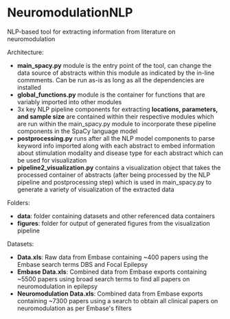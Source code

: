 # NeuromodulationNLP

NLP-based tool for extracting information from literature on neuromodulation

Architecture: 
- **main_spacy.py** module is the entry point of the tool, can change the data source of abstracts within this module as indicated by the in-line commments. Can be run as-is as long as all the dependencies are installed
- **global_functions.py** module is the container for functions that are variably imported into other modules 
- 3x key NLP pipeline components for extracting **locations, parameters, and sample size** are contained within their respective modules which are run within the main_spacy.py module to incorporate these pipeline components in the SpaCy language model
- **postprocessing.py** runs after all the NLP model components to parse keyword info imported along with each abstract to embed information about stimulation modality and disease type for each abstract which can be used for visualization
- **pipeline2_visualization.py** contains a visualization object that takes the processed container of abstracts (after being processed by the NLP pipeline and postprocessing step) which is used in main_spacy.py to generate a variety of visualization of the extracted data

Folders:
- **data**: folder containing datasets and other referenced data containers 
- **figures**: folder for output of generated figures from the visualization pipeline


Datasets: 
- **Data.xls**: Raw data from Embase containing ~400 papers using the Embase search terms DBS and Focal Epilepsy
- **Embase Data.xls**: Combined data from Embase exports containing ~5500 papers using broad search terms to find all papers on neuromodulation in epilepsy
- **Neuromodulation Data.xls**: Combined data from Embase exports containing ~7300 papers using a search to obtain all clinical papers on neuromodulation as per Embase's filters

